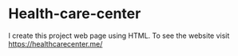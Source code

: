 # Health-care-center
I create this project web page using HTML. To see the website visit https://healthcarecenter.me/
